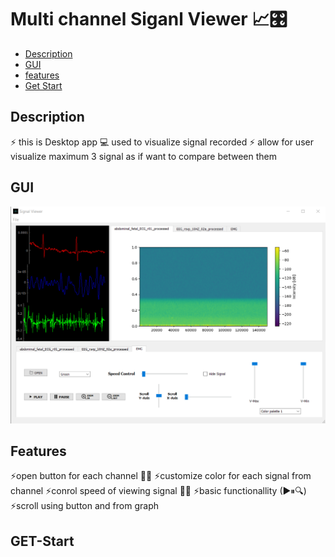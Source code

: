 # Multi channel Siganl Viewer 📈🎛

- [Description](#Description)
- [GUI](#GUI)
- [features](#Features)
- [Get Start](#Get-Start)

## Description 

⚡ this is Desktop app 💻 used to visualize signal recorded 
⚡ allow for user visualize maximum  3 signal as if want to compare between them 

## GUI
<p align ="center ">
<img src="https://github.com/HESHAM47GAMAL/Siganl-Viewer/blob/main/git_image/GUI.png">
</p>

## Features
⚡open button for each channel 🤹‍♀️
⚡customize color for each signal from channel 
⚡conrol speed of viewing signal 🏃‍♂️
⚡basic functionallity (▶⏸🔍)
⚡scroll using button and from graph

## GET-Start



